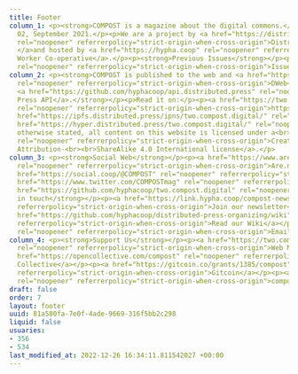 ```yaml
---
title: Footer
column_1: <p><strong>COMPOST is a magazine about the digital commons.</strong></p><p>Issue
  02, September 2021.</p><p>We are a project by <a href="https://distributed.press/"
  rel="noopener" referrerpolicy="strict-origin-when-cross-origin">Distributed Press
  </a>and hosted by <a href="https://hypha.coop" rel="noopener" referrerpolicy="strict-origin-when-cross-origin">Hypha
  Worker Co-operative</a>.</p><p><strong>Previous Issues</strong></p><p><a href="https://one.compost.digital"
  rel="noopener" referrerpolicy="strict-origin-when-cross-origin">Issue 01</a></p>
column_2: <p><strong>COMPOST is published to the web and <a href="https://getdweb.net/"
  rel="noopener" referrerpolicy="strict-origin-when-cross-origin">DWeb</a> using the
  <a href="https://github.com/hyphacoop/api.distributed.press" rel="noopener" referrerpolicy="strict-origin-when-cross-origin">Distributed
  Press API</a>.</strong></p><p>Read it on:</p><p><a href="https://two.compost.digital/"
  rel="noopener" referrerpolicy="strict-origin-when-cross-origin">https://two.compost.digital</a></p><p><a
  href="https://ipfs.distributed.press/ipns/two.compost.digital/" rel="noopener" referrerpolicy="strict-origin-when-cross-origin">ipns://two.compost.digital</a></p><p><a
  href="https://hyper.distributed.press/two.compost.digital/" rel="noopener" referrerpolicy="strict-origin-when-cross-origin">hyper://two.compost.digital</a></p><p>Unless
  otherwise stated, all content on this website is licensed under a<br><a href="https://creativecommons.org/licenses/by-sa/4.0/"
  rel="noopener" referrerpolicy="strict-origin-when-cross-origin">Creative Commons
  Attribution-<br><br>ShareAlike 4.0 International license</a>.</p>
column_3: <p><strong>Social Web</strong></p><p><a href="https://www.are.na/compost/"
  rel="noopener" referrerpolicy="strict-origin-when-cross-origin">Are.na</a></p><p><a
  href="https://social.coop/@COMPOST" rel="noopener" referrerpolicy="strict-origin-when-cross-origin">Mastodon</a></p><p><a
  href="https://www.twitter.com/COMPOSTmag" rel="noopener" referrerpolicy="strict-origin-when-cross-origin">Twitter</a></p><p><a
  href="https://github.com/hyphacoop/two.compost.digital" rel="noopener" referrerpolicy="strict-origin-when-cross-origin">GitHub</a></p><p><strong>Keep
  in touch</strong></p><p><a href="https://link.hypha.coop/compost-newsletter" rel="noopener"
  referrerpolicy="strict-origin-when-cross-origin">Join our newsletter</a></p><p><a
  href="https://github.com/hyphacoop/distributed-press-organizing/wiki" rel="noopener"
  referrerpolicy="strict-origin-when-cross-origin">Read our Wiki</a></p><p><a href="mailto:hello@compost.digital"
  rel="noopener" referrerpolicy="strict-origin-when-cross-origin">Email us</a></p>
column_4: <p><strong>Support Us</strong></p><p><a href="https://two.compost.digital/support-us/#web-monetization"
  rel="noopener" referrerpolicy="strict-origin-when-cross-origin">Web Monetization</a></p><p><a
  href="https://opencollective.com/compost" rel="noopener" referrerpolicy="strict-origin-when-cross-origin">Open
  Collective</a></p><p><a href="https://gitcoin.co/grants/1385/compost" rel="noopener"
  referrerpolicy="strict-origin-when-cross-origin">Gitcoin</a></p><p><a href="https://two.compost.digital/support-us/"
  rel="noopener" referrerpolicy="strict-origin-when-cross-origin">compostmag.eth</a></p>
draft: false
order: 7
layout: footer
uuid: 81a580fa-7e0f-4ade-9669-316f5bb2c298
liquid: false
usuaries:
- 356
- 534
last_modified_at: 2022-12-26 16:34:11.811542027 +00:00
---
```


